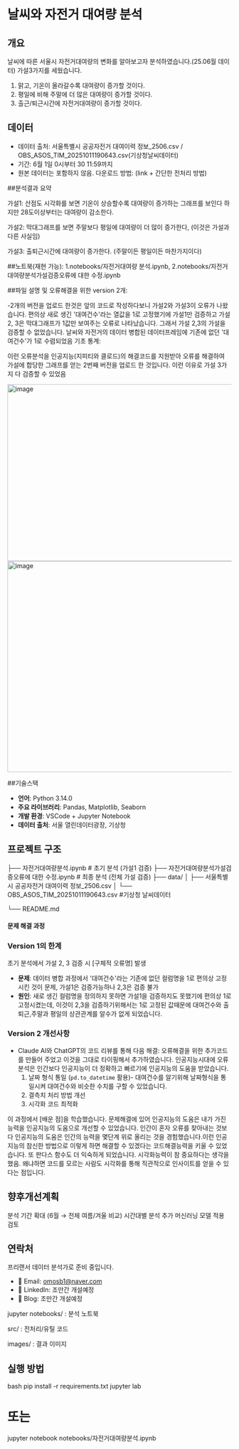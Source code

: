 # 날씨와 자전거 대여량 분석

## 개요
날씨에 따른 서울시 자전거대여량의 변화를 알아보고자 분석하였습니다.(25.06월 데이터)
가설3가지를 세웠습니다. 
1. 맑고, 기온이 올라갈수록 대여량이 증가할 것이다.
2. 평일에 비해 주말에 더 많은 대여량이 증가할 것이다.
3. 출근/퇴근시간에 자전거대여량이 증가할 것이다.


## 데이터
- 데이터 출처: 서울특별시 공공자전거 대여이력 정보_2506.csv / OBS_ASOS_TIM_20251011190643.csv(기상청날씨데이터)
- 기간: 6월 1일 0시부터 30 11:59까지
- 원본 데이터는 포함하지 않음. 다운로드 방법: (link + 간단한 전처리 방법)


##분석결과 요약

가설1: 산점도 시각화를 보면 기온이 상승할수록 대여량이 증가하는 그래프를 보인다 하지만 28도이상부터는 대여량이 감소한다. 

가설2: 막대그래프를 보면 주말보다 평일에 대여량이 더 많이 증가한다, (이것은 가설과 다른 사실임)

가설3: 출퇴근시간에 대여량이 증가한다. (주말이든 평일이든 마찬가지이다)




##노트북(재현 가능): 1.notebooks/자전거대여량 분석.ipynb, 2.notebooks/자전거대여량분석가설검증오류에 대한 수정.ipynb


##파일 설명 및 오류해결을 위한 version 2개:

-2개의 버전을 업로드 한것은 앞의 코드로 작성하다보니 가설2와 가설3이 오류가 나왔습니다. 편의상 새로 생긴 '대여건수'라는 열값을 1로 고정했기에 
  가설1만 검증하고 가설 2, 3은 막대그래프가 1값만 보여주는 오류로 나타났습니다. 그래서 가설 2,3의 가설을 검증할 수 없었습니다. 
  날씨와 자전거의 데이터 병합된 데이터프레임에 기존에 없던 '대여건수'가 1로 수렴되었음
  기초 통계:



  
  이런 오류분석을  인공지능(지피티와 클로드)의 해결코드를 지원받아 오류를 해결하여 가설에 합당한 그래프를 얻는 2번째 버전을 업로드 한 것입니다. 
  이런 이유로 가설 3가지 다 검증할 수 있었음
 
  <img width="582" height="398" alt="image" src="https://github.com/user-attachments/assets/6930c13e-5903-40a4-b15d-7b77c890fba9" />

  <img width="881" height="475" alt="image" src="https://github.com/user-attachments/assets/c935a7bd-e0bf-4ef2-acc1-e544f71bd2fd" />


##기술스택
- **언어**: Python 3.14.0
- **주요 라이브러리**: Pandas, Matplotlib, Seaborn
- **개발 환경**: VSCode + Jupyter Notebook
- **데이터 출처**: 서울 열린데이터광장, 기상청

## 프로젝트 구조

├── 자전거대여량분석.ipynb  # 초기 분석 (가설1 검증)
├── 자전거대여량분석가설검증오류에 대한 수정.ipynb  # 최종 분석 (전체 가설 검증)
├── data/
│   ├── 서울특별시 공공자전거 대여이력 정보_2506.csv
│   └── OBS_ASOS_TIM_20251011190643.csv  #기상청 날씨데이터

└── README.md


#### 문제 해결 과정

### Version 1의 한계
초기 분석에서 가설 2, 3 검증 시 [구체적 오류명] 발생
- **문제**: 데이터 병합 과정에서 '대여건수'라는 기존에 없던 컬럼명을 1로 편의상 고정시킨 것이 문제, 가설1은 검증가능하나 2,3은 검증 불가
- **원인**: 새로 생긴 컬럼명을 정의하지 못하면 가설1을 검증하지도 못했기에 편의상 1로 고정시켰는데, 이것이 2,3을 검증하기위해서는 1로 고정된 값때문에
          대여건수와 출퇴근,주말과 평일의 상관관계를 알수가 없게 되었습니다. 

### Version 2 개선사항
- Claude AI와 ChatGPT의 코드 리뷰를 통해 다음 해결:  오류해결을 위한 추가코드를 만들어 주었고 이것을 그대로 타이핑해서 추가하였습니다.
  인공지능시대에 오류분석은 인간보다 인공지능이 더 정확하고 빠르기에 인공지능의 도움을 받았습니다. 
  1. 날짜 형식 통일 (`pd.to_datetime` 활용)- 대여건수를 알기위해 날짜형식을 통일시켜 대여건수와 비슷한 수치를 구할 수 있었습니다.
  2. 결측치 처리 방법 개선
  3. 시각화 코드 최적화

이 과정에서 [배운 점]을 학습했습니다.
문제해결에 있어 인공지능의 도움은 내가 가진 능력을 인공지능의 도움으로 개선할 수 있었습니다. 인간이 혼자 오류를 찾아내는 것보다 인공지능의 도움은 인간의 능력을 몇단계 위로 올리는 것을 경험했습니다.이런 인공지능의 참신한 방법으로 이렇게 하면 해결할 수 있겠다는
코드해결능력을 키울 수 있었습니다. 또 판다스 함수도 더 익숙하게 되었습니다. 
시각화능력이 참 중요하다는 생각을 했음. 왜냐하면 코드를 모르는 사람도 시각화를 통해 직관적으로 인사이트를 얻을 수 있다는 점입니다. 



## 향후개선계획
분석 기간 확대 (6월 → 전체 여름/겨울 비교)
시간대별 분석 추가
머신러닝 모델 적용 검토


## 연락처
프리랜서 데이터 분석가로 준비 중입니다.
- 📧 Email: omosb1@naver.com
- 💼 LinkedIn: 조만간 개설예정
- 📝 Blog: 조만간 개설예정



jupyter notebooks/ : 분석 노트북

src/ : 전처리/유틸 코드

images/ : 결과 이미지

## 실행 방법

bash
pip install -r requirements.txt
jupyter lab
# 또는
jupyter notebook notebooks/자전거대여량분석.ipynb




